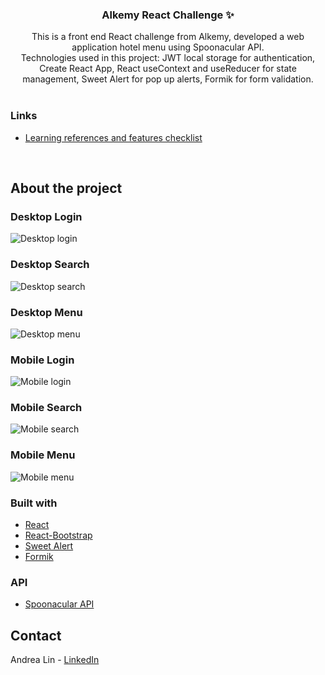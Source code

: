 <div id="top"></div>

<!-- PROJECT LOGO -->
<h3 align="center">Alkemy React Challenge ✨</h3>

  <p align="center">
    This is a front end React challenge from Alkemy, developed a web application hotel menu using Spoonacular API. 
    <br />
    Technologies used in this project: JWT local storage for authentication, Create React App, React useContext and useReducer for state management, Sweet Alert for pop up alerts, Formik for form validation.
    <br />
    <br />   
  </p>
  
### Links

* [Learning references and features checklist](https://alert-milk-258.notion.site/Alkemy-Challenge-REACT-3190b24469864643863dce3dc5a2a47a)

<br />
</div>

<!-- ABOUT THE PROJECT -->
## About the project

### Desktop Login

![Desktop login](https://media.giphy.com/media/ezO0I424q7hbEn03N4/giphy.gif)

### Desktop Search

![Desktop search](https://media.giphy.com/media/9MmvjQujKy5czsFIqw/giphy.gif)

### Desktop Menu

![Desktop menu](https://media.giphy.com/media/GPWYsmftlcugJEBkpI/giphy.gif)

### Mobile Login

![Mobile login](https://media.giphy.com/media/oxS0IsEUT8Sd42MoJx/giphy.gif)

### Mobile Search

![Mobile search](https://media.giphy.com/media/RBIoudVidTUPcs4kjT/giphy.gif)

### Mobile Menu

![Mobile menu](https://media.giphy.com/media/X9Du5EPAl7zHZT00lE/giphy.gif)

 
### Built with

* [React](https://reactjs.org/)
* [React-Bootstrap](https://react-bootstrap.github.io/)
* [Sweet Alert](https://sweetalert2.github.io/)
* [Formik](https://formik.org/)


### API

* [Spoonacular API](https://spoonacular.com/food-api)


<!-- CONTACT -->
## Contact

Andrea Lin - [LinkedIn](https://www.linkedin.com/in/andrealinar/)

